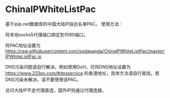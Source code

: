 # ChinaIPWhiteListPac

基于ipip.net数据库的中国大陆IP段白名单PAC。
使用方法：

将本地socks5代理端口绑定到1080端口。

将PAC地址设置为 https://raw.githubusercontent.com/sodapanda/ChinaIPWhiteListPac/master/IPWhiteListPac.js

DNS污染问题请自行解决。例如使用DoH，可将DNS地址设置为 https://www.233py.com/#dnsservice 的香港地址，具体方法请自行查找。若DNS污染未解决，请不要使用该PAC。

访问大陆IP不走代理直连，国外IP则通过代理连接。
